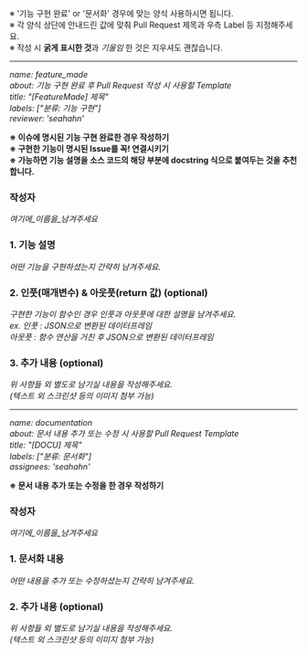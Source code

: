 ※ '기능 구현 완료' or '문서화' 경우에 맞는 양식 사용하시면 됩니다.  
※ 각 양식 상단에 안내드린 값에 맞춰 Pull Request 제목과 우측 Label 등 지정해주세요.  
※ 작성 시 **굵게 표시한 것**과 _기울임_ 한 것은 지우셔도 괜찮습니다.

---
_name: feature_made  
about: 기능 구현 완료 후 Pull Request 작성 시 사용할 Template  
title: "[FeatureMade] 제목"  
labels: ["분류: 기능 구현"]  
reviewer: 'seahahn'_

**※ 이슈에 명시된 기능 구현 완료한 경우 작성하기**  
**※ 구현한 기능이 명시된 Issue를 꼭! 연결시키기**  
**※ 가능하면 기능 설명을 소스 코드의 해당 부분에 docstring 식으로 붙여두는 것을 추천합니다.**  

### 작성자
_여기에_이름을_남겨주세요_

### 1. 기능 설명
_어떤 기능을 구현하셨는지 간략히 남겨주세요._

### 2. 인풋(매개변수) & 아웃풋(return 값) (optional)
_구현한 기능이 함수인 경우 인풋과 아웃풋에 대한 설명을 남겨주세요.  
ex. 인풋 : JSON으로 변환된 데이터프레임  
아웃풋 : 함수 연산을 거친 후 JSON으로 변환된 데이터프레임_

### 3. 추가 내용 (optional)
_위 사항들 외 별도로 남기실 내용을 작성해주세요.  
(텍스트 외 스크린샷 등의 이미지 첨부 가능)_

---
_name: documentation  
about: 문서 내용 추가 또는 수정 시 사용할 Pull Request Template  
title: "[DOCU] 제목"  
labels: ["분류: 문서화"]  
assignees: 'seahahn'_

**※ 문서 내용 추가 또는 수정을 한 경우 작성하기**

### 작성자
_여기에_이름을_남겨주세요_

### 1. 문서화 내용
_어떤 내용을 추가 또는 수정하셨는지 간략히 남겨주세요._

### 2. 추가 내용 (optional)
_위 사항들 외 별도로 남기실 내용을 작성해주세요.  
(텍스트 외 스크린샷 등의 이미지 첨부 가능)_

